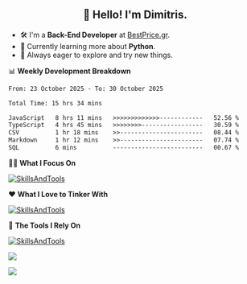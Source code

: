<h2 align="center">👋 Hello! I'm Dimitris.</h2>

- 🛠 I'm a **Back-End Developer** at [BestPrice.gr](https://bestprice.gr).
- 🌱 Currently learning more about **Python**.
- 🧭 Always eager to explore and try new things.
  
📊 **Weekly Development Breakdown**

<!--START_SECTION:waka-->

```txt
From: 23 October 2025 - To: 30 October 2025

Total Time: 15 hrs 34 mins

JavaScript   8 hrs 11 mins   >>>>>>>>>>>>>------------   52.56 %
TypeScript   4 hrs 45 mins   >>>>>>>>-----------------   30.59 %
CSV          1 hr 18 mins    >>-----------------------   08.44 %
Markdown     1 hr 12 mins    >>-----------------------   07.74 %
SQL          6 mins          -------------------------   00.67 %
```

<!--END_SECTION:waka-->

🧑‍💻 **What I Focus On**  

[![SkillsAndTools](https://skillicons.dev/icons?i=ts,js,mysql,nodejs,deno,react,tailwind,redis,kafka,jest&theme=light&perline=11)](https://skillicons.dev)


❤️ **What I Love to Tinker With**  

[![SkillsAndTools](https://skillicons.dev/icons?i=py,go,bash,mongodb&theme=light&perline=11)](https://skillicons.dev)


🧰 **The Tools I Rely On**  

[![SkillsAndTools](https://skillicons.dev/icons?i=linux,git,docker,aws,figma&theme=light&perline=11)](https://skillicons.dev)


<a href="https://wakatime.com/@018db2c8-3e4e-4392-80be-2ef5619c010a"><img src="https://wakatime.com/badge/user/018db2c8-3e4e-4392-80be-2ef5619c010a.svg?style=plastic" /></a>

![](https://hit.yhype.me/github/profile?user_id=45003429)
